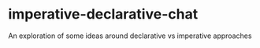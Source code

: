 # imperative-declarative-chat
An exploration of some ideas around declarative vs imperative approaches
